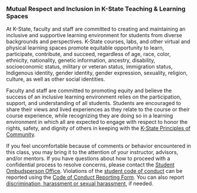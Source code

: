 ### Mutual Respect and Inclusion in K-State Teaching & Learning Spaces

At K-State, faculty and staff are committed to creating and maintaining an inclusive and supportive learning environment for students from diverse backgrounds and perspectives. K-State courses, labs, and other virtual and physical learning spaces promote equitable opportunity to learn, participate, contribute, and succeed, regardless of age, race, color, ethnicity, nationality, genetic information, ancestry, disability, socioeconomic status, military or veteran status, immigration status, Indigenous identity, gender identity, gender expression, sexuality, religion, culture, as well as other social identities.

Faculty and staff are committed to promoting equity and believe the success of an inclusive learning environment relies on the participation, support, and understanding of all students. Students are encouraged to share their views and lived experiences as they relate to the course or their course experience, while recognizing they are doing so in a learning environment in which all are expected to engage with respect to honor the rights, safety, and dignity of others in keeping with the [K-State Principles of Community](https://www.k-state.edu/about/values/community/).

If you feel uncomfortable because of comments or behavior encountered in this class, you may bring it to the attention of your instructor, advisors, and/or mentors. If you have questions about how to proceed with a confidential process to resolve concerns, please contact the [Student Ombudsperson Office](https://www.k-state.edu/diversity-inclusion/resources/student-ombudsperson/). Violations of the [student code of conduct](https://www.k-state.edu/sga/judicial/student-code-of-conduct.html) can be reported using the [Code of Conduct Reporting Form](https://cm.maxient.com/reportingform.php?KansasStateUniv&layout_id=10). You can also report [discrimination, harassment or sexual harassment](https://www.k-state.edu/report/discrimination/), if needed.

<!-- Verified Spring 2024 -->